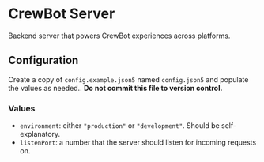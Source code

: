 # CrewBot Server

Backend server that powers CrewBot experiences across platforms.

## Configuration

Create a copy of `config.example.json5` named `config.json5` and populate the values as needed.. **Do not commit this file to version control.**

### Values

- `environment`: either `"production"` or `"development"`. Should be self-explanatory.
- `listenPort`: a number that the server should listen for incoming requests on.
